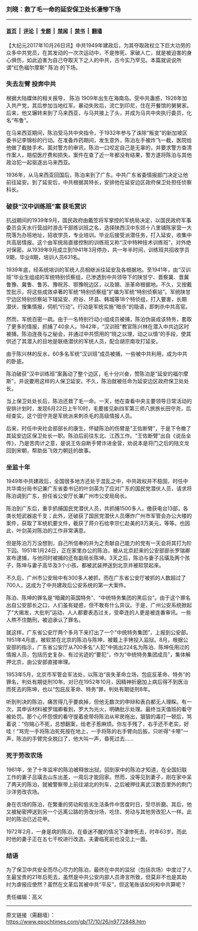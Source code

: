 ### 刘晓：救了毛一命的延安保卫处长凄惨下场

---

#### [首页](../../../..?n9772848) &nbsp;|&nbsp; [评论](../../../../../epoch-comment?n9772848) &nbsp;|&nbsp; [专题](../../../../../epoch-special?n9772848) &nbsp;|&nbsp; [禁闻](../../../../../epoch-news?n9772848) &nbsp;|&nbsp; [禁书](../../../../../books?n9772848) &nbsp;|&nbsp; [翻墙](https://github.com/gfw-breaker/nogfw/blob/master/README.md?n9772848)


<div class="post_content" id="artbody" itemprop="articleBody">
 <!-- article content begin -->
 <p>
  【大纪元2017年10月26日讯】中共1949年建政后，为其夺取政权立下巨大功劳的众多中共党员，在其发动的一次次运动中，不是惨死、家破人亡，就是被迫害的身心俱伤，如此迫害为自己夺取天下之人的中共，古今实乃罕见。本篇就说说所谓“红色福尔摩斯”
  <ok href="https://www.epochtimes.com/gb/tag/%E9%99%88%E6%B3%8A.html">
   陈泊
  </ok>
  的下场。
 </p>
 <h3>
  失去左臂 投奔中共
 </h3>
 <p>
  根据大陆媒体的相关报导，
  <ok href="https://www.epochtimes.com/gb/tag/%E9%99%88%E6%B3%8A.html">
   陈泊
  </ok>
  1909年出生在海南岛。受中共蛊惑，1926年加入共产党，其后参加当地红军。暴动失败后，流亡到印尼，住在开餐馆的舅舅家。后来，他又辗转来到了马来西亚，与马共接上了头，并成为马共中央执行委员，化名“布鲁”。
 </p>
 <p>
  在马来西亚期间，陈泊受马共中央指令，于1932年参与了诛除“叛变”的新加坡区委书记李锦标的行动。在准备炸药期间，发生意外，陈泊左手被炸飞一截，医院给他做了截肢手术。面对警方的审讯，陈泊一口咬定自己是无辜的，并要求警方查清作案人，赔偿医疗费和损失。案件在查了近一年都没有结果，警方遂将陈泊与其他政治犯一起驱逐出马来西亚。
 </p>
 <p>
  1936年，从马来西亚回国后，陈泊来到了广东。中共广东省委情报部门决定让他前往延安。到了延安后，中共根据其特长，安排他在延安边区政府保卫处担任侦察科长。
 </p>
 <h3>
  破获“汉中训练班”案 获毛赏识
 </h3>
 <p>
  抗战期间的1939年9月，国民政府由戴笠将军掌控的军统局决定，以国民政府军事委员会天水行营战时游击干部练训班之名，选择陕西汉中东郊十八里铺陈家营一大院落为办班地址，招收学员，专业培训。毕业后接受派潜任务，打入延安，收集中共高层情报。这个由军统局直接控制的训练班又称“汉中特种技术训练班”，对外绝对保密。从1939年9月成立到1941年3月停办，共一年半时间，训练班共招收学员9期，毕业8期，培训人员631名。
 </p>
 <p>
  1939年底，经系统培训的军统人员相继派往延安及各根据地。至1941年，由“汉训班”毕业生组成的军统特别侦察组，已渗透到中共领导下的陕甘宁、晋察冀、晋冀鲁豫、冀鲁、鲁苏、豫皖苏、鄂豫皖边区，以及赣、浙革命根据地。不久，又按戴笠批示，将这些成效卓著的军统“特别侦察组”扩编为军统“特别侦察站”。军统陕甘宁边区特别侦察站下辖延安、府谷、环县、韩城等18个特侦组，打入要害，长期潜伏，搜集情报，伺机“行动”。行动是军统实施“暗杀”的隐语，即刺杀中共高官。
 </p>
 <p>
  然而，军统百密一疏。由于一名特别行动小组成员被捕，陈泊伪装成该特务，套取了更多的情报，抓捕了40余人。1942年，“汉训班”教官陈兴林在潜入中共边区时被捕，陈泊连夜与之秘会，并通过中共惯用的“晓之以理，动之以情”的手段，使其供述了其潜入的目地是联络潜伏的军统人员，配合胡宗南攻打延安。
 </p>
 <p>
  由于陈兴林的反水，60多名军统“汉训班”成员被捕，一些被中共利用，成为中共的卧底。
 </p>
 <p>
  陈泊破获“汉中训练班”案轰动了整个边区，毛十分兴奋，赞陈泊是“延安的福尔摩斯”，并说要用这样的人保卫延安。不久，陈泊就被任命为延安边区政府保卫处处长。
 </p>
 <p>
  当上保卫处处长后，陈泊还救了毛一命。一天，他在查看中央主要领导日常活动的安排计划时，发现6月22日上午10时，毛要接见新四军第三师八旅旅长田守尧，后经查实，这个田守尧是军统派来刺杀毛的高级情报人员。
 </p>
 <p>
  后来，时任中央社会部部长的康生，怀疑陈泊的伤臂是“王佐断臂”，于是下令撤了其延安边区保卫处长一职。陈泊后前往东北、江西工作。“王佐断臂”出自《说岳全传》，乃是苦肉计之意，是说王佐自断手臂诈进金营，劝说本是将门之后的陆文龙回到宋朝，帮助岳飞效力朝廷的故事。
 </p>
 <h3>
  坐监十年
 </h3>
 <p>
  1949年中共建政后，全国很多地方还处于混乱之中，中共政权并不稳固，时任中共华南分局书记兼广东省委书记的叶剑英为了应对广东的国民党潜伏人员，请求将陈泊调到广东，担任省公安厅长兼广州市公安局局长。
 </p>
 <p>
  陈泊到广东后，重手抓捕国民党潜伏人员，共抓捕1500多人，缴获电台13部，各类长短武器逾千支；此外，还破获了国民党潜伏人员爆炸广州市军管会办公大楼的案件，获取了军统机要文件，截获了蒋介石给李宗仁赴美的3万美元，等等。也因此，叶剑英对陈泊的工作非常满意。
 </p>
 <p>
  但是陈泊万万没想到，自己所信奉的并为之贡献自己能力的党有一天会将其打为阶下囚。1951年1月24日，正在家里办公的陈泊，被从北京赶来的公安部部长罗瑞卿宣布逮捕，与他同时被捕的还有副局长陈坤。3天之后，陈泊与妻子吕璜及两个孩子，陈坤与妻子高华及3个小孩，都被武装押送到北京并被软禁起来。
 </p>
 <p>
  不久后，广州市公安局中有300多人被抓，而在广东省公安厅被抓的人数超过了700人，这成为了中共建政后公安系统的第一大案件。
 </p>
 <p>
  陈泊、陈坤的罪名是“暗藏的英国特务”、“中统特务集团的黑后台”。由于这个罪名出自公安部长之口，人们虽有疑惑，但不敢有什么异议。于是，广州公安系统掀起了“大揭发，大批判”运动，人人都要表态过关，受牵连的人更是被连番审讯。一些人熬不住酷刑，被迫承认了罪名。
 </p>
 <p>
  就这样，广东省公安厅两个多月下来打出了一个“中统特务集团”，上报到公安部。1951年4月底，被软禁在北京的陈泊与陈坤，被戴上手铐投入监狱。8月，根据公安部的指示，广东省公安厅从700多名“人犯”中挑出224名为陈泊、陈坤任用过的情报人员，包括历史复杂、有过劣迹的“要犯”，作为“中统特务集团成员”，集体解押北京，由公安部直接审理。
 </p>
 <p>
  1953年5月，北京市军管会军法处，以陈泊“丧失革命立场，包庇反革命、特务”的罪名，判处有期徒刑10年。对已在1952年10月，因精神折磨加上病后得不到医治而死去的陈坤，也以“包庇反革命、特务”罪，判处有期徒刑8年。
 </p>
 <p>
  听到判决的陈泊，痛苦得几乎要疯掉，但他无数次的申辩和表白都无人理睬。有一次，其申诉材料被罗瑞卿看到，罗大为光火，明确批示处理。最终当天值班的看守被处罚。那个心怀怨恨的看守提着皮带将陈泊从牢房拖出，狠狠的毒打一顿后，骂着说：“你贼心不死，总想翻案，给老子惹麻烦。你左手残了，右手还不老实，好哇！”骂完一手将陈泊死死按在地上，一手将陈的右手臂向后扳，只听得“卡嚓”一声，陈泊的手臂完全脱臼了，他大叫一声，昏死过去……
 </p>
 <h3>
  死于劳改农场
 </h3>
 <p>
  1961年，坐了十年监牢的陈泊被释放出狱。回到家中的陈泊才知道，在全国妇联工作的妻子吕璜去山东出差，一周后才能回家。然而，没等见到妻子，刚在家中呆了两天的陈泊，就被警察带上前往湖北的列车，之后被押往离武汉数百里外的荆门沙洋劳改农场。
 </p>
 <p>
  身在农场的陈泊，在繁重的劳动和低劣生活条件中苦度时日，受尽折磨。其后，他又被秘密押送到另一个远离公路的劳改分场，吃住、劳动与其他劳改犯人一样。此时的陈泊已近花甲。
 </p>
 <p>
  1972年2月，一身是病的陈泊，在昏迷不醒的情况下凄惨死去，时年63岁。而此时他的妻子正在五七干校进行改造。夫妻临死前也没见上一面。
 </p>
 <h3>
  结语
 </h3>
 <p>
  为了保卫中共安全而尽心尽力的陈泊，最终在中共的监狱（包括农场）中度过了人生最宝贵的21年后死去，虽然是中共公安内部人员谗言所致，但莫非不也是其助纣为虐报应使然？虽然在文革后其被中共“平反”，但这笔账该如何和中共算呢？
 </p>
 <p>
  责任编辑：高义
 </p>
 <!-- article content end -->
 <div id="below_article_ad">
 </div>
</div>


---

原文链接（需翻墙）：https://www.epochtimes.com/gb/17/10/26/n9772848.htm